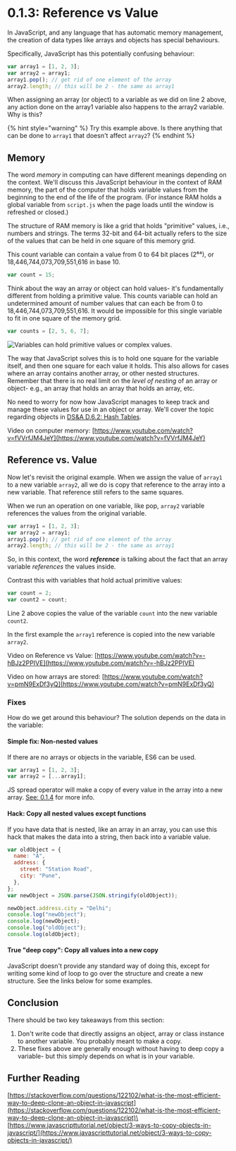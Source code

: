 # 0.1.3: Reference vs Value

In JavaScript, and any language that has automatic memory management, the creation of data types like arrays and objects has special behaviours.

Specifically, JavaScript has this potentially confusing behaviour:

```javascript
var array1 = [1, 2, 3];
var array2 = array1;
array1.pop(); // get rid of one element of the array
array2.length; // this will be 2 - the same as array1
```

When assigning an array (or object) to a variable as we did on line 2 above, any action done on the array1 variable also happens to the array2 variable. Why is this?

{% hint style="warning" %}
Try this example above. Is there anything that can be done to `array1` that doesn't affect `array2`?
{% endhint %}

## Memory

The word _memory_ in computing can have different meanings depending on the context. We'll discuss this JavaScript behaviour in the context of RAM memory, the part of the computer that holds variable values from the beginning to the end of the life of the program. (For instance RAM holds a global variable from `script.js` when the page loads until the window is refreshed or closed.)

The structure of RAM memory is like a grid that holds "primitive" values, i.e., numbers and strings. The terms 32-bit and 64-bit actually refers to the size of the values that can be held in one square of this memory grid.

This count variable can contain a value from 0 to 64 bit places (2⁶⁴), or 18,446,744,073,709,551,616 in base 10.

```javascript
var count = 15;
```

Think about the way an array or object can hold values- it's fundamentally different from holding a primitive value. This counts variable can hold an undetermined amount of number values that can each be from 0 to 18,446,744,073,709,551,616. It would be impossible for this single variable to fit in one square of the memory grid.

```javascript
var counts = [2, 5, 6, 7];
```

![Variables can hold primitive values or complex values.](../../.gitbook/assets/ref-v-value.jpg)

The way that JavaScript solves this is to hold one square for the variable itself, and then one square for each value it holds. This also allows for cases where an array contains another array, or other nested structures. Remember that there is no real limit on the _level of nesting_ of an array or object- e.g., an array that holds an array that holds an array, etc.

No need to worry for now how JavaScript manages to keep track and manage these values for use in an object or array. We'll cover the topic regarding objects in [DS\&A D.6.2: Hash Tables](../../algorithms/a.5-data-structures/a.5.2-hash-tables/).

Video on computer memory: [https://www.youtube.com/watch?v=fVVrfJM4JeY](https://www.youtube.com/watch?v=fVVrfJM4JeY)

## Reference vs. Value

Now let's revisit the original example. When we assign the value of `array1` to a new variable `array2`, all we do is copy that reference to the array into a new variable. That reference still refers to the same squares.

When we run an operation on one variable, like pop, `array2` variable references the values from the original variable.

```javascript
var array1 = [1, 2, 3];
var array2 = array1;
array1.pop(); // get rid of one element of the array
array2.length; // this will be 2 - the same as array1
```

So, in this context, the word _**reference**_ is talking about the fact that an array variable _references_ the values inside.

Contrast this with variables that hold actual primitive values:

```javascript
var count = 2;
var count2 = count;
```

Line 2 above copies the value of the variable `count` into the new variable `count2`.

In the first example the `array1` reference is copied into the new variable `array2`.

Video on Reference vs Value: [https://www.youtube.com/watch?v=-hBJz2PPIVE](https://www.youtube.com/watch?v=-hBJz2PPIVE)

Video on how arrays are stored: [https://www.youtube.com/watch?v=pmN9ExDf3yQ](https://www.youtube.com/watch?v=pmN9ExDf3yQ)

### Fixes

How do we get around this behaviour? The solution depends on the data in the variable:

#### Simple fix: Non-nested values

If there are no arrays or objects in the variable, ES6 can be used.

```javascript
var array1 = [1, 2, 3];
var array2 = [...array1];
```

JS spread operator will make a copy of every value in the array into a new array. [See: 0.1.4](0.1.4-destructuring-and-spread-operator.md#example-make-shallow-copy-of-array) for more info.

#### Hack: Copy all nested values except functions

If you have data that is nested, like an array in an array, you can use this hack that makes the data into a string, then back into a variable value.

```javascript
var oldObject = {
  name: "A",
  address: {
    street: "Station Road",
    city: "Pune",
  },
};
var newObject = JSON.parse(JSON.stringify(oldObject));

newObject.address.city = "Delhi";
console.log("newObject");
console.log(newObject);
console.log("oldObject");
console.log(oldObject);
```

#### True "deep copy": Copy all values into a new copy

JavaScript doesn't provide any standard way of doing this, except for writing some kind of loop to go over the structure and create a new structure. See the links below for some examples.

## Conclusion

There should be two key takeaways from this section:

1. Don't write code that directly assigns an object, array or class instance to another variable. You probably meant to make a copy.
2. These fixes above are generally enough without having to deep copy a variable- but this simply depends on what is in your variable.

## Further Reading

[https://stackoverflow.com/questions/122102/what-is-the-most-efficient-way-to-deep-clone-an-object-in-javascript](https://stackoverflow.com/questions/122102/what-is-the-most-efficient-way-to-deep-clone-an-object-in-javascript)\
\
[https://www.javascripttutorial.net/object/3-ways-to-copy-objects-in-javascript/](https://www.javascripttutorial.net/object/3-ways-to-copy-objects-in-javascript/)
